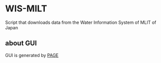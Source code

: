 # WIS-MILT
Script that downloads data from the Water Information System of MLIT of Japan

## about GUI
GUI is generated by [PAGE](http://page.sourceforge.net)

